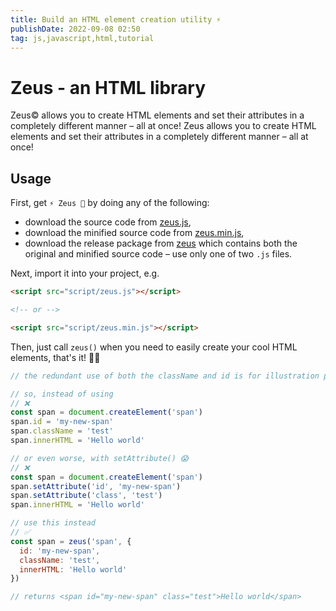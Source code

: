 ```yaml
---
title: Build an HTML element creation utility ⚡
publishDate: 2022-09-08 02:50
tag: js,javascript,html,tutorial
---
```


# Zeus - an HTML library

Zeus&copy; allows you to create HTML elements and set their attributes in a completely different manner &ndash; all at once! Zeus allows you to create HTML elements and set their attributes in a completely different manner &ndash; all at once!

## Usage

First, get `⚡ Zeus 🦅` by doing any of the following:

- download the source code from [zeus.js](https://raw.githubusercontent.com/igorskyflyer/js-zeus/main/src/zeus.js),
- download the minified source code from [zeus.min.js](https://raw.githubusercontent.com/igorskyflyer/js-zeus/main/dist/zeus.min.js),
- download the release package from [zeus](https://github.com/igorskyflyer/js-zeus/releases/tag/v1.0.0) which contains both the original and minified source code &ndash; use only one of two `.js` files.

Next, import it into your project, e.g.

```html
<script src="script/zeus.js"></script>

<!-- or -->

<script src="script/zeus.min.js"></script>
```

Then, just call `zeus()` when you need to easily create your cool HTML elements, that's it! 🦸‍♂️

```js
// the redundant use of both the className and id is for illustration purposes only

// so, instead of using
// ❌
const span = document.createElement('span')
span.id = 'my-new-span'
span.className = 'test'
span.innerHTML = 'Hello world'

// or even worse, with setAttribute() 😱
// ❌
const span = document.createElement('span')
span.setAttribute('id', 'my-new-span')
span.setAttribute('class', 'test')
span.innerHTML = 'Hello world'

// use this instead
// ✅
const span = zeus('span', {
  id: 'my-new-span',
  className: 'test',
  innerHTML: 'Hello world'
})

// returns <span id="my-new-span" class="test">Hello world</span>
```
